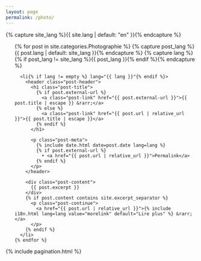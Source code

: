 ```yaml
---
layout: page
permalink: /photo/
---
```


<div class="home">

  {% capture site_lang %}{{ site.lang | default: "en" }}{% endcapture %}

  <ul class="post-list">
    {% for post in site.categories.Photographie %}
      {% capture post_lang %}{{ post.lang | default: site_lang }}{% endcapture %}
      {% capture lang %}{% if post_lang != site_lang %}{{ post_lang }}{% endif %}{% endcapture %}

      <li{% if lang != empty %} lang="{{ lang }}"{% endif %}>
        <header class="post-header">
          <h1 class="post-title">
            {% if post.external-url %}
              <a class="post-link" href="{{ post.external-url }}">{{ post.title | escape }} &rarr;</a>
            {% else %}
              <a class="post-link" href="{{ post.url | relative_url }}">{{ post.title | escape }}</a>
            {% endif %}
          </h1>

          <p class="post-meta">
            {% include date.html date=post.date lang=lang %}
            {% if post.external-url %}
              • <a href="{{ post.url | relative_url }}">Permalink</a>
            {% endif %}
          </p>
        </header>

        <div class="post-content">
          {{ post.excerpt }}
        </div>
        {% if post.content contains site.excerpt_separator %}
          <p class="post-continue">
            <a href="{{ post.url | relative_url }}">{% include i18n.html lang=lang value="morelink" default="Lire plus" %} &rarr;</a>
          </p>
        {% endif %}
      </li>
    {% endfor %}
  </ul>

  {% include pagination.html %}

</div>
